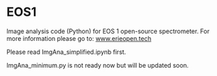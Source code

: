 # EOS1
Image analysis code (Python) for EOS 1 open-source spectrometer. 
For more information please go to:  www.erieopen.tech

Please read ImgAna_simplified.ipynb first.

ImgAna_minimum.py is not ready now but will be updated soon.
